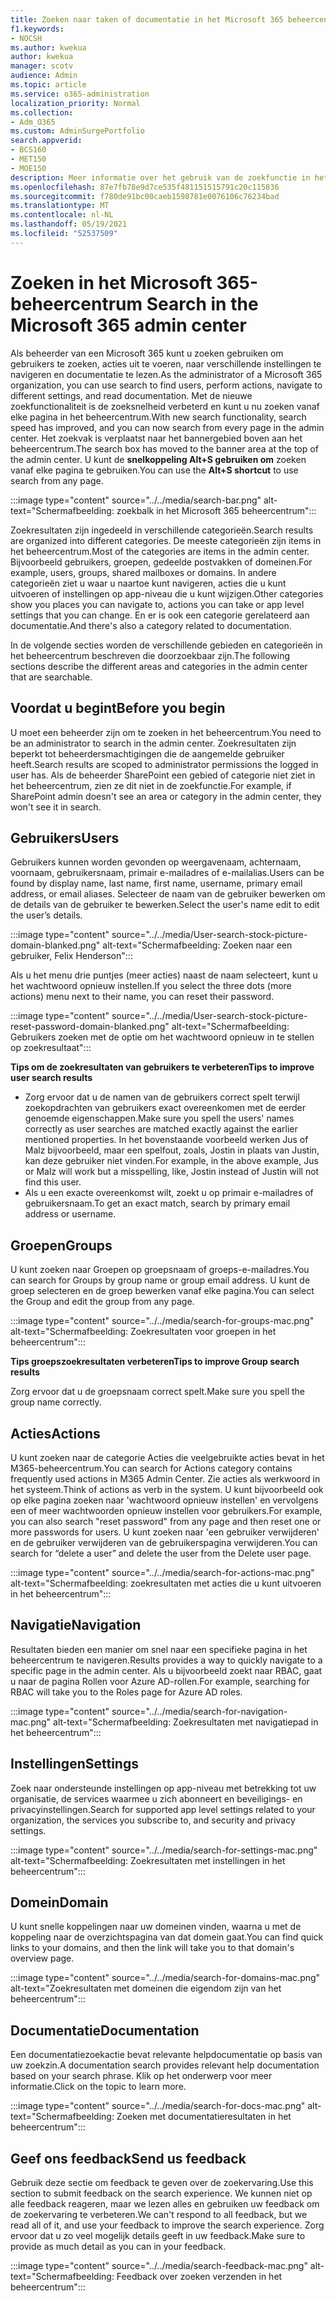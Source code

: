 ```yaml
---
title: Zoeken naar taken of documentatie in het Microsoft 365 beheercentrum
f1.keywords:
- NOCSH
ms.author: kwekua
author: kwekua
manager: scotv
audience: Admin
ms.topic: article
ms.service: o365-administration
localization_priority: Normal
ms.collection:
- Adm_O365
ms.custom: AdminSurgePortfolio
search.appverid:
- BCS160
- MET150
- MOE150
description: Meer informatie over het gebruik van de zoekfunctie in het beheercentrum voor betere en snellere resultaten.
ms.openlocfilehash: 87e7fb78e9d7ce535f481151515791c20c115836
ms.sourcegitcommit: f780de91bc00caeb1598781e0076106c76234bad
ms.translationtype: MT
ms.contentlocale: nl-NL
ms.lasthandoff: 05/19/2021
ms.locfileid: "52537509"
---
```

# <a name="search-in-the-microsoft-365-admin-center"></a><span data-ttu-id="21415-103">Zoeken in het Microsoft 365-beheercentrum </span><span class="sxs-lookup"><span data-stu-id="21415-103">Search in the Microsoft 365 admin center</span></span>

<span data-ttu-id="21415-104">Als beheerder van een Microsoft 365 kunt u zoeken gebruiken om gebruikers te zoeken, acties uit te voeren, naar verschillende instellingen te navigeren en documentatie te lezen.</span><span class="sxs-lookup"><span data-stu-id="21415-104">As the administrator of a Microsoft 365 organization, you can use search to find users, perform actions, navigate to different settings, and read documentation.</span></span> <span data-ttu-id="21415-105">Met de nieuwe zoekfunctionaliteit is de zoeksnelheid verbeterd en kunt u nu zoeken vanaf elke pagina in het beheercentrum.</span><span class="sxs-lookup"><span data-stu-id="21415-105">With new search functionality, search speed has improved, and you can now search from every page in the admin center.</span></span> <span data-ttu-id="21415-106">Het zoekvak is verplaatst naar het bannergebied boven aan het beheercentrum.</span><span class="sxs-lookup"><span data-stu-id="21415-106">The search box has moved to the banner area at the top of the admin center.</span></span> <span data-ttu-id="21415-107">U kunt de **snelkoppeling Alt+S gebruiken om** zoeken vanaf elke pagina te gebruiken.</span><span class="sxs-lookup"><span data-stu-id="21415-107">You can use the **Alt+S shortcut** to use search from any page.</span></span>

:::image type="content" source="../../media/search-bar.png" alt-text="Schermafbeelding: zoekbalk in het Microsoft 365 beheercentrum":::

<span data-ttu-id="21415-109">Zoekresultaten zijn ingedeeld in verschillende categorieën.</span><span class="sxs-lookup"><span data-stu-id="21415-109">Search results are organized into different categories.</span></span> <span data-ttu-id="21415-110">De meeste categorieën zijn items in het beheercentrum.</span><span class="sxs-lookup"><span data-stu-id="21415-110">Most of the categories are items in the admin center.</span></span> <span data-ttu-id="21415-111">Bijvoorbeeld gebruikers, groepen, gedeelde postvakken of domeinen.</span><span class="sxs-lookup"><span data-stu-id="21415-111">For example, users, groups, shared mailboxes or domains.</span></span> <span data-ttu-id="21415-112">In andere categorieën ziet u waar u naartoe kunt navigeren, acties die u kunt uitvoeren of instellingen op app-niveau die u kunt wijzigen.</span><span class="sxs-lookup"><span data-stu-id="21415-112">Other categories show you places you can navigate to, actions you can take or app level settings that you can change.</span></span> <span data-ttu-id="21415-113">En er is ook een categorie gerelateerd aan documentatie.</span><span class="sxs-lookup"><span data-stu-id="21415-113">And there's also a category related to documentation.</span></span>

<span data-ttu-id="21415-114">In de volgende secties worden de verschillende gebieden en categorieën in het beheercentrum beschreven die doorzoekbaar zijn.</span><span class="sxs-lookup"><span data-stu-id="21415-114">The following sections describe the different areas and categories in the admin center that are searchable.</span></span>

## <a name="before-you-begin"></a><span data-ttu-id="21415-115">Voordat u begint</span><span class="sxs-lookup"><span data-stu-id="21415-115">Before you begin</span></span>

<span data-ttu-id="21415-116">U moet een beheerder zijn om te zoeken in het beheercentrum.</span><span class="sxs-lookup"><span data-stu-id="21415-116">You need to be an administrator to search in the admin center.</span></span> <span data-ttu-id="21415-117">Zoekresultaten zijn beperkt tot beheerdersmachtigingen die de aangemelde gebruiker heeft.</span><span class="sxs-lookup"><span data-stu-id="21415-117">Search results are scoped to administrator permissions the logged in user has.</span></span> <span data-ttu-id="21415-118">Als de beheerder SharePoint een gebied of categorie niet ziet in het beheercentrum, zien ze dit niet in de zoekfunctie.</span><span class="sxs-lookup"><span data-stu-id="21415-118">For example, if SharePoint admin doesn't see an area or category in the admin center, they won't see it in search.</span></span>

## <a name="users"></a><span data-ttu-id="21415-119">Gebruikers</span><span class="sxs-lookup"><span data-stu-id="21415-119">Users</span></span>

<span data-ttu-id="21415-120">Gebruikers kunnen worden gevonden op weergavenaam, achternaam, voornaam, gebruikersnaam, primair e-mailadres of e-mailalias.</span><span class="sxs-lookup"><span data-stu-id="21415-120">Users can be found by display name, last name, first name, username, primary email address, or email aliases.</span></span> <span data-ttu-id="21415-121">Selecteer de naam van de gebruiker bewerken om de details van de gebruiker te bewerken.</span><span class="sxs-lookup"><span data-stu-id="21415-121">Select the user's name edit to edit the user’s details.</span></span>

:::image type="content" source="../../media/User-search-stock-picture-domain-blanked.png" alt-text="Schermafbeelding: Zoeken naar een gebruiker, Felix Henderson":::

<span data-ttu-id="21415-123">Als u het menu drie puntjes (meer acties) naast de naam selecteert, kunt u het wachtwoord opnieuw instellen.</span><span class="sxs-lookup"><span data-stu-id="21415-123">If you select the three dots (more actions) menu next to their name, you can reset their password.</span></span>

:::image type="content" source="../../media/User-search-stock-picture-reset-password-domain-blanked.png" alt-text="Schermafbeelding: Gebruikers zoeken met de optie om het wachtwoord opnieuw in te stellen op zoekresultaat":::

<span data-ttu-id="21415-125">**Tips om de zoekresultaten van gebruikers te verbeteren**</span><span class="sxs-lookup"><span data-stu-id="21415-125">**Tips to improve user search results**</span></span>

- <span data-ttu-id="21415-126">Zorg ervoor dat u de namen van de gebruikers correct spelt terwijl zoekopdrachten van gebruikers exact overeenkomen met de eerder genoemde eigenschappen.</span><span class="sxs-lookup"><span data-stu-id="21415-126">Make sure you spell the users' names correctly as user searches are matched exactly against the earlier mentioned properties.</span></span> <span data-ttu-id="21415-127">In het bovenstaande voorbeeld werken Jus of Malz bijvoorbeeld, maar een spelfout, zoals, Jostin in plaats van Justin, kan deze gebruiker niet vinden.</span><span class="sxs-lookup"><span data-stu-id="21415-127">For example, in the above example, Jus or Malz will work but a misspelling, like, Jostin instead of Justin will not find this user.</span></span>
- <span data-ttu-id="21415-128">Als u een exacte overeenkomst wilt, zoekt u op primair e-mailadres of gebruikersnaam.</span><span class="sxs-lookup"><span data-stu-id="21415-128">To get an exact match, search by primary email address or username.</span></span>

## <a name="groups"></a><span data-ttu-id="21415-129">Groepen</span><span class="sxs-lookup"><span data-stu-id="21415-129">Groups</span></span>

<span data-ttu-id="21415-130">U kunt zoeken naar Groepen op groepsnaam of groeps-e-mailadres.</span><span class="sxs-lookup"><span data-stu-id="21415-130">You can search for Groups by group name or group email address.</span></span> <span data-ttu-id="21415-131">U kunt de groep selecteren en de groep bewerken vanaf elke pagina.</span><span class="sxs-lookup"><span data-stu-id="21415-131">You can select the Group and edit the group from any page.</span></span>

:::image type="content" source="../../media/search-for-groups-mac.png" alt-text="Schermafbeelding: Zoekresultaten voor groepen in het beheercentrum":::

<span data-ttu-id="21415-133">**Tips groepszoekresultaten verbeteren**</span><span class="sxs-lookup"><span data-stu-id="21415-133">**Tips to improve Group search results**</span></span>

<span data-ttu-id="21415-134">Zorg ervoor dat u de groepsnaam correct spelt.</span><span class="sxs-lookup"><span data-stu-id="21415-134">Make sure you spell the group name correctly.</span></span>

## <a name="actions"></a><span data-ttu-id="21415-135">Acties</span><span class="sxs-lookup"><span data-stu-id="21415-135">Actions</span></span>

<span data-ttu-id="21415-136">U kunt zoeken naar de categorie Acties die veelgebruikte acties bevat in het M365-beheercentrum.</span><span class="sxs-lookup"><span data-stu-id="21415-136">You can search for Actions category contains frequently used actions in M365 Admin Center.</span></span> <span data-ttu-id="21415-137">Zie acties als werkwoord in het systeem.</span><span class="sxs-lookup"><span data-stu-id="21415-137">Think of actions as verb in the system.</span></span> <span data-ttu-id="21415-138">U kunt bijvoorbeeld ook op elke pagina zoeken naar 'wachtwoord opnieuw instellen' en vervolgens een of meer wachtwoorden opnieuw instellen voor gebruikers.</span><span class="sxs-lookup"><span data-stu-id="21415-138">For example, you can also search "reset password" from any page and then reset one or more passwords for users.</span></span> <span data-ttu-id="21415-139">U kunt zoeken naar 'een gebruiker verwijderen' en de gebruiker verwijderen van de gebruikerspagina verwijderen.</span><span class="sxs-lookup"><span data-stu-id="21415-139">You can search for “delete a user” and delete the user from the Delete user page.</span></span>

:::image type="content" source="../../media/search-for-actions-mac.png" alt-text="Schermafbeelding: zoekresultaten met acties die u kunt uitvoeren in het beheercentrum":::

## <a name="navigation"></a><span data-ttu-id="21415-141">Navigatie</span><span class="sxs-lookup"><span data-stu-id="21415-141">Navigation</span></span>

<span data-ttu-id="21415-142">Resultaten bieden een manier om snel naar een specifieke pagina in het beheercentrum te navigeren.</span><span class="sxs-lookup"><span data-stu-id="21415-142">Results provides a way to quickly navigate to a specific page in the admin center.</span></span> <span data-ttu-id="21415-143">Als u bijvoorbeeld zoekt naar RBAC, gaat u naar de pagina Rollen voor Azure AD-rollen.</span><span class="sxs-lookup"><span data-stu-id="21415-143">For example, searching for RBAC will take you to the Roles page for Azure AD roles.</span></span>

:::image type="content" source="../../media/search-for-navigation-mac.png" alt-text="Schermafbeelding: Zoekresultaten met navigatiepad in het beheercentrum":::

## <a name="settings"></a><span data-ttu-id="21415-145">Instellingen</span><span class="sxs-lookup"><span data-stu-id="21415-145">Settings</span></span>

<span data-ttu-id="21415-146">Zoek naar ondersteunde instellingen op app-niveau met betrekking tot uw organisatie, de services waarmee u zich abonneert en beveiligings- en privacyinstellingen.</span><span class="sxs-lookup"><span data-stu-id="21415-146">Search for supported app level settings related to your organization, the services you subscribe to, and security and privacy settings.</span></span>

:::image type="content" source="../../media/search-for-settings-mac.png" alt-text="Schermafbeelding: Zoekresultaten met instellingen in het beheercentrum":::

## <a name="domain"></a><span data-ttu-id="21415-148">Domein</span><span class="sxs-lookup"><span data-stu-id="21415-148">Domain</span></span>

<span data-ttu-id="21415-149">U kunt snelle koppelingen naar uw domeinen vinden, waarna u met de koppeling naar de overzichtspagina van dat domein gaat.</span><span class="sxs-lookup"><span data-stu-id="21415-149">You can find quick links to your domains, and then the link will take you to that domain's overview page.</span></span>

:::image type="content" source="../../media/search-for-domains-mac.png" alt-text="Zoekresultaten met domeinen die eigendom zijn van het beheercentrum":::

## <a name="documentation"></a><span data-ttu-id="21415-151">Documentatie</span><span class="sxs-lookup"><span data-stu-id="21415-151">Documentation</span></span>

<span data-ttu-id="21415-152">Een documentatiezoekactie bevat relevante helpdocumentatie op basis van uw zoekzin.</span><span class="sxs-lookup"><span data-stu-id="21415-152">A documentation search provides relevant help documentation based on your search phrase.</span></span> <span data-ttu-id="21415-153">Klik op het onderwerp voor meer informatie.</span><span class="sxs-lookup"><span data-stu-id="21415-153">Click on the topic to learn more.</span></span>

:::image type="content" source="../../media/search-for-docs-mac.png" alt-text="Schermafbeelding: Zoeken met documentatieresultaten in het beheercentrum":::

## <a name="send-us-feedback"></a><span data-ttu-id="21415-155">Geef ons feedback</span><span class="sxs-lookup"><span data-stu-id="21415-155">Send us feedback</span></span>

<span data-ttu-id="21415-156">Gebruik deze sectie om feedback te geven over de zoekervaring.</span><span class="sxs-lookup"><span data-stu-id="21415-156">Use this section to submit feedback on the search experience.</span></span> <span data-ttu-id="21415-157">We kunnen niet op alle feedback reageren, maar we lezen alles en gebruiken uw feedback om de zoekervaring te verbeteren.</span><span class="sxs-lookup"><span data-stu-id="21415-157">We can't respond to all feedback, but we read all of it, and use your feedback to improve the search experience.</span></span> <span data-ttu-id="21415-158">Zorg ervoor dat u zo veel mogelijk details geeft in uw feedback.</span><span class="sxs-lookup"><span data-stu-id="21415-158">Make sure to provide as much detail as you can in your feedback.</span></span>

:::image type="content" source="../../media/search-feedback-mac.png" alt-text="Schermafbeelding: Feedback over zoeken verzenden in het beheercentrum":::